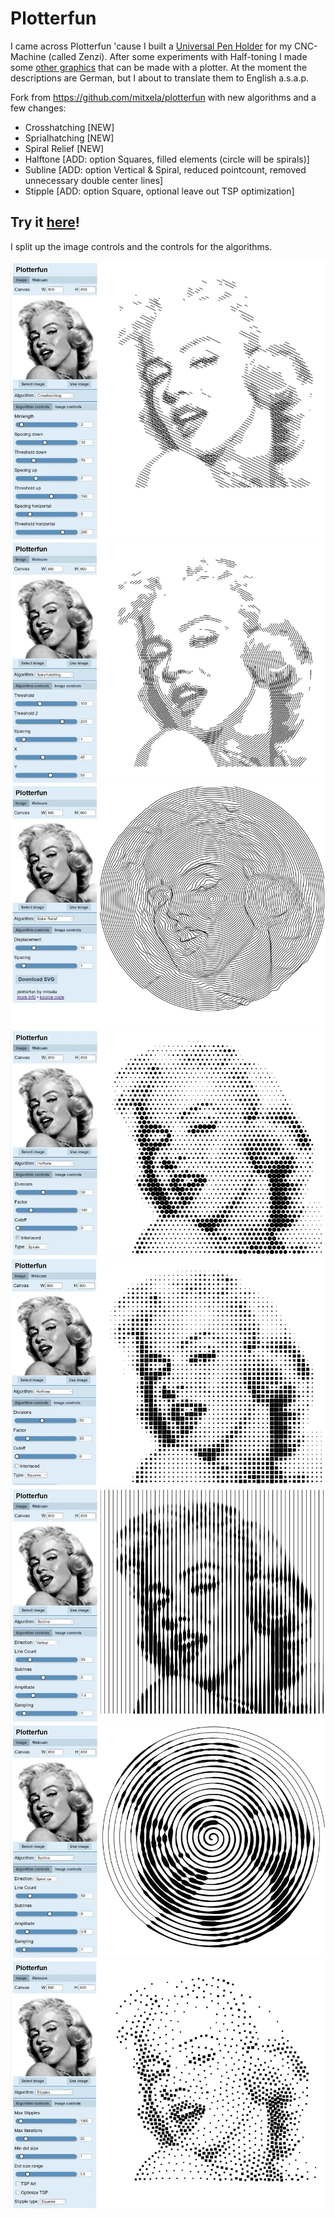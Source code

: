 # Plotterfun

I came across Plotterfun 'cause I built a [Universal Pen Holder](https://www.zenziwerken.de/Nachbauen/Universal-Pen-Holder) for my CNC-Machine (called Zenzi). After some experiments with Half-toning I made some [other graphics](https://www.zenziwerken.de/Plottgrafiken) that can be made with a plotter. At the moment the descriptions are German, but I about to translate them to English a.s.a.p.

Fork from https://github.com/mitxela/plotterfun with new algorithms and a few changes:
* Crosshatching [NEW]
* Sprialhatching [NEW]
* Spiral Relief [NEW]
* Halftone [ADD: option Squares, filled elements (circle will be spirals)]
* Subline [ADD: option Vertical & Spiral, reduced pointcount, removed unnecessary double center lines]
* Stipple [ADD: option Square, optional leave out TSP optimization]

## Try it [here](https://zenziwerken.github.io/plotterfun/main.htm)!

I split up the image controls and the controls for the algorithms.

![crosshatching](/screenshots/crosshatching.webp)
![spiralhatching](/screenshots/spiralhatching.webp)
![spiral_relief](/screenshots/spiral_relief.webp)
![halftone_spirals](/screenshots/halftone_spirals.webp)
![halftone_spirals](/screenshots/halftone_squares.webp)
![subline_vertical](/screenshots/subline_vertical.webp)
![subline_spiral](/screenshots/subline_spiral.webp)
![halftone_spirals](/screenshots/stipple_squares.webp)
